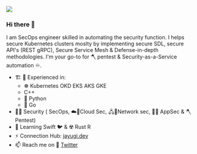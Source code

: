 <img src="https://github.com/Jayugi/spectre/blob/master/images/SRE.jpg" />

### Hi there 👋
I am SecOps engineer skilled in automating the security function.
I helps secure Kubernetes clusters moslty by implementing secure SDL, secure API's (REST gRPC), Secure Service Mesh & Defense-in-depth methodologies.
I'm your go-to for  🪓 pentest & Security-as-a-Service automation ♾️.

-  🏗️ 🧰 Experienced in:
	  -   ☸️ Kubernetes OKD EKS AKS GKE
	  -  C++
	  -  🐍 Python
	  -  🐹 Go	
- 🐱‍👤 Security ( SecOps, ☁️🔐Cloud Sec, 🖧🔐Network sec, 📱🔐 AppSec & 🪓 Pentest) 
- 🌱 Learning Swift 🐦 	 &  ☢️ Rust R
- ⚡ Connection Hub: [jayugi.dev](https://dev.to/jayugi)
- 📫 Reach me on 🦜 [Twitter](https://twitter.com/joshk8s) 
